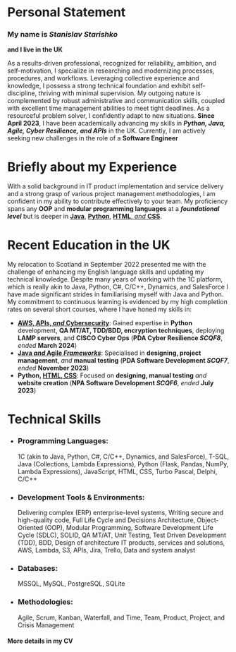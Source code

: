 # Personal Statement
### My name is *Stanislav Starishko*
**and I live in the UK**

As a results-driven professional, recognized for reliability, ambition, and self-motivation, I specialize in researching and modernizing processes, procedures, and workflows. Leveraging collective experience and knowledge, I possess a strong technical foundation and exhibit self-discipline, thriving with minimal supervision. My outgoing nature is complemented by robust administrative and communication skills, coupled with excellent time management abilities to meet tight deadlines. As a resourceful problem solver, I confidently adapt to new situations. **Since April 2023**, I have been academically advancing my skills in ***Python, Java, Agile, Cyber Resilience, and APIs*** in the UK. Currently, I am actively seeking new challenges in the role of a **Software Engineer**

# Briefly about my Experience

With a solid background in IT product implementation and service delivery and a strong grasp of various project management methodologies, I am confident in my ability to contribute effectively to your team. My proficiency spans any **OOP** and **modular programming languages** at a ***foundational level*** but is deeper in [**Java**](https://github.com/StanStarishko/Portfolio/tree/main/Java), [**Python**](https://github.com/StanStarishko/Portfolio/tree/main/Python), [**HTML**, *and* **CSS**](https://github.com/StanStarishko/Portfolio/tree/main/HTML-CSSR-JS).

# Recent Education in the UK
My relocation to Scotland in September 2022 presented me with the challenge of enhancing my English language skills and updating my technical knowledge. Despite many years of working with the 1C platform, which is really akin to Java, Python, C#, C/C++, Dynamics, and SalesForce I have made significant strides in familiarising myself with Java and Python. My commitment to continuous learning is evidenced by my high completion rates on several short courses, where I have honed my skills in:
- [**AWS, APIs, *and* Cybersecurity**](https://github.com/StanStarishko/Portfolio/tree/main/Python/Software%20Security%20Project): Gained expertise in **Python** development, **QA MT/AT, TDD/BDD, encryption techniques**, deploying **LAMP servers**, and **CISCO Cyber Ops** (**PDA Cyber Resilience *SCQF8***, *ended* **March 2024**)
- [**Java *and* Agile *Frameworks***](https://github.com/StanStarishko/Portfolio/tree/main/Java/Glasgow%20Clyde%20Runners%20Club): Specialised in **designing, project management**, *and* **manual testing** (**PDA Software Development *SCQF7***, *ended* **November 2023**)
- **Python, [HTML, CSS](https://github.com/StanStarishko/Portfolio/tree/main/HTML-CSSR-JS/Abbington-Farm)**: Focused on **designing, manual testing** *and* **website creation** (**NPA Software Development *SCQF6***, *ended* **July 2023**)

# Technical Skills
-	### Programming Languages:
    1C (akin to Java, Python, C#, C/C++, Dynamics, and SalesForce), T-SQL, Java (Collections, Lambda Expressions), Python (Flask, Pandas, NumPy, Lambda Expressions), JavaScript, HTML, CSS, Turbo Pascal, Delphi, C/C++
-	### Development Tools & Environments:
    Delivering complex (ERP) enterprise-level systems, Writing secure and high-quality code, Full Life Cycle and Decisions Architecture, Object-Oriented  (OOP), Modular Programming, Software Development Life Cycle (SDLC), SOLID, QA MT/AT, Unit Testing, Test Driven Development (TDD), BDD, Design of architecture IT products, services and solutions, AWS, Lambda, S3, APIs, Jira, Trello, Data and system analyst
-	### Databases:
    MSSQL, MySQL, PostgreSQL, SQLite
-	### Methodologies:
    Agile, Scrum, Kanban, Waterfall, and Time, Team, Product, Project, and Crisis Management

  #### More details in my CV

